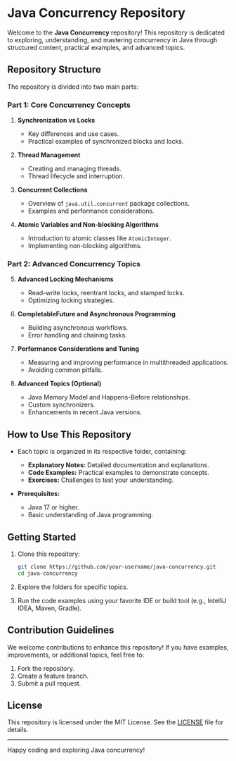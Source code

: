 # Java Concurrency Repository

Welcome to the **Java Concurrency** repository! This repository is dedicated to exploring, understanding, and mastering concurrency in Java through structured content, practical examples, and advanced topics.

## Repository Structure
The repository is divided into two main parts:

### **Part 1: Core Concurrency Concepts**
1. **Synchronization vs Locks**
   - Key differences and use cases.
   - Practical examples of synchronized blocks and locks.

2. **Thread Management**
   - Creating and managing threads.
   - Thread lifecycle and interruption.

3. **Concurrent Collections**
   - Overview of `java.util.concurrent` package collections.
   - Examples and performance considerations.

4. **Atomic Variables and Non-blocking Algorithms**
   - Introduction to atomic classes like `AtomicInteger`.
   - Implementing non-blocking algorithms.

### **Part 2: Advanced Concurrency Topics**
5. **Advanced Locking Mechanisms**
   - Read-write locks, reentrant locks, and stamped locks.
   - Optimizing locking strategies.

6. **CompletableFuture and Asynchronous Programming**
   - Building asynchronous workflows.
   - Error handling and chaining tasks.

7. **Performance Considerations and Tuning**
   - Measuring and improving performance in multithreaded applications.
   - Avoiding common pitfalls.

8. **Advanced Topics (Optional)**
   - Java Memory Model and Happens-Before relationships.
   - Custom synchronizers.
   - Enhancements in recent Java versions.

## How to Use This Repository
- Each topic is organized in its respective folder, containing:
  - **Explanatory Notes:** Detailed documentation and explanations.
  - **Code Examples:** Practical examples to demonstrate concepts.
  - **Exercises:** Challenges to test your understanding.

- **Prerequisites:**
  - Java 17 or higher.
  - Basic understanding of Java programming.

## Getting Started
1. Clone this repository:
   ```bash
   git clone https://github.com/your-username/java-concurrency.git
   cd java-concurrency
   ```

2. Explore the folders for specific topics.

3. Run the code examples using your favorite IDE or build tool (e.g., IntelliJ IDEA, Maven, Gradle).

## Contribution Guidelines
We welcome contributions to enhance this repository! If you have examples, improvements, or additional topics, feel free to:

1. Fork the repository.
2. Create a feature branch.
3. Submit a pull request.

## License
This repository is licensed under the MIT License. See the [LICENSE](LICENSE) file for details.

---

Happy coding and exploring Java concurrency!
